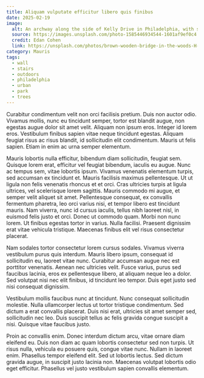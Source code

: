 ```yaml
---
title: Aliquam vulputate efficitur libero quis finibus
date: 2025-02-19
image:
  alt: An archway along the side of Kelly Drive in Philadelphia, with stairs leading through Fairmount Park
  source: https://images.unsplash.com/photo-1585446934544-1601af9ef0c4
  credit: Edan Cohen
  link: https://unsplash.com/photos/brown-wooden-bridge-in-the-woods-H-LTaIBsZBA
category: Mauris
tags:
  - wall
  - stairs
  - outdoors
  - philadelphia
  - urban
  - park
  - trees
---
```


Curabitur condimentum velit non orci facilisis pretium. Duis non auctor odio. Vivamus mollis, nunc eu tincidunt semper, tortor est blandit augue, non egestas augue dolor sit amet velit. Aliquam non ipsum eros. Integer id lorem eros. Vestibulum finibus sapien vitae neque tincidunt egestas. Aliquam feugiat risus ac risus blandit, id sollicitudin elit condimentum. Mauris ut felis sapien. Etiam in enim ac urna semper elementum.

Mauris lobortis nulla efficitur, bibendum diam sollicitudin, feugiat sem. Quisque lorem erat, efficitur vel feugiat bibendum, iaculis eu augue. Nunc ac tempus sem, vitae lobortis ipsum. Vivamus venenatis elementum turpis, sed accumsan ex tincidunt et. Mauris facilisis maximus pellentesque. Ut ut ligula non felis venenatis rhoncus et et orci. Cras ultricies turpis at ligula ultrices, vel scelerisque lorem sagittis. Mauris commodo mi augue, et semper velit aliquet sit amet. Pellentesque consequat, ex convallis fermentum pharetra, leo orci varius nisi, et tempor libero est tincidunt mauris. Nam viverra, nunc id cursus iaculis, tellus nibh laoreet nisl, in euismod felis justo et orci. Donec ut commodo quam. Morbi non nunc lorem. Ut finibus egestas tortor in varius. Nulla facilisi. Praesent dignissim erat vitae vehicula tristique. Maecenas finibus elit vel risus consectetur placerat.

Nam sodales tortor consectetur lorem cursus sodales. Vivamus viverra vestibulum purus quis interdum. Mauris libero ipsum, consequat id sollicitudin eu, laoreet vitae nunc. Curabitur accumsan augue nec est porttitor venenatis. Aenean nec ultricies velit. Fusce varius, purus sed faucibus lacinia, eros ex pellentesque libero, at aliquam neque leo a dolor. Sed volutpat nisi nec elit finibus, id tincidunt leo tempor. Duis eget justo sed nisi consequat dignissim.

Vestibulum mollis faucibus nunc at tincidunt. Nunc consequat sollicitudin molestie. Nulla ullamcorper lectus ut tortor tristique condimentum. Sed dictum a erat convallis placerat. Duis nisi erat, ultricies sit amet semper sed, sollicitudin nec leo. Duis suscipit tellus ac felis gravida congue suscipit a nisi. Quisque vitae faucibus justo.

Proin ac convallis enim. Donec interdum dictum arcu, vitae ornare diam eleifend eu. Duis non diam ac quam lobortis consectetur sed non turpis. Ut risus nulla, vehicula eu posuere quis, congue vitae nunc. Nullam in laoreet enim. Phasellus tempor eleifend elit. Sed ut lobortis lectus. Sed dictum gravida augue, in suscipit justo lacinia non. Maecenas volutpat lobortis odio eget efficitur. Phasellus vel justo vestibulum sapien convallis elementum.
